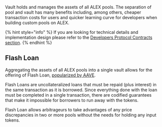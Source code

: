 Vault holds and manages the assets of all ALEX pools. The separation of pool and vault has many benefits including, among others, cheaper transaction costs for users and quicker learning curve for developers when building custom pools on ALEX.

{% hint style="info" %}
If you are looking for technical details and implementation design please refer to the [Developers Protocol Contracts section](../developers/protocol-contracts/README.md#vault-amm-vault-v2-01clar).
{% endhint %}

## Flash Loan

Aggregating the assets of all ALEX pools into a single vault allows for the offering of Flash Loan, [popularized by AAVE](https://aave.com/flash-loans/).

Flash Loans are uncollateralized loans that must be repaid (plus interest) in the same transaction as it is borrowed. Since everything done with the loan must be completed in a single transaction, there are codified guarantees that make it impossible for borrowers to run away with the tokens.

Flash Loan allows arbitrageurs to take advantages of any price discrepancies in two or more pools without the needs for holding any input tokens.
